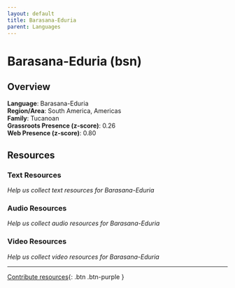 ```yaml
---
layout: default
title: Barasana-Eduria
parent: Languages
---
```


# Barasana-Eduria (bsn)

## Overview

**Language**: Barasana-Eduria  
**Region/Area**: South America, Americas  
**Family**: Tucanoan  
**Grassroots Presence (z-score)**: 0.26  
**Web Presence (z-score)**: 0.80  

## Resources

### Text Resources
*Help us collect text resources for Barasana-Eduria*

### Audio Resources
*Help us collect audio resources for Barasana-Eduria*

### Video Resources
*Help us collect video resources for Barasana-Eduria*

---

[Contribute resources](https://forms.office.com/e/1SfLJx3u1r){: .btn .btn-purple }
